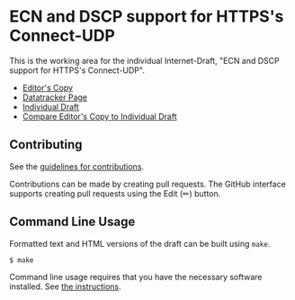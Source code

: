 <!-- regenerate: on (set to off if you edit this file) -->

# ECN and DSCP support for HTTPS's Connect-UDP

This is the working area for the individual Internet-Draft, "ECN and DSCP support for HTTPS's Connect-UDP".

* [Editor's Copy](https://gloinul.github.io/masque-ecn/#go.draft-westerlund-masque-connect-udp-ecn-dscp.html)
* [Datatracker Page](https://datatracker.ietf.org/doc/draft-westerlund-masque-connect-udp-ecn-dscp)
* [Individual Draft](https://datatracker.ietf.org/doc/html/draft-westerlund-masque-connect-udp-ecn-dscp)
* [Compare Editor's Copy to Individual Draft](https://gloinul.github.io/masque-ecn/#go.draft-westerlund-masque-connect-udp-ecn-dscp.diff)


## Contributing

See the
[guidelines for contributions](https://github.com/gloinul/masque-ecn/blob/main/CONTRIBUTING.md).

Contributions can be made by creating pull requests.
The GitHub interface supports creating pull requests using the Edit (✏) button.


## Command Line Usage

Formatted text and HTML versions of the draft can be built using `make`.

```sh
$ make
```

Command line usage requires that you have the necessary software installed.  See
[the instructions](https://github.com/martinthomson/i-d-template/blob/main/doc/SETUP.md).

